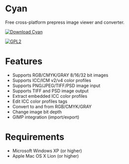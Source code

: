 # Cyan

Free cross-platform prepress image viewer and converter.

[![Download Cyan](https://a.fsdn.com/con/app/sf-download-button)](https://sourceforge.net/projects/prepress/files/latest/download)

[![GPL2](https://img.shields.io/github/license/rodlie/cyan.svg)](https://www.gnu.org/licenses/old-licenses/gpl-2.0.en.html)

# Features

* Supports RGB/CMYK/GRAY 8/16/32 bit images
* Supports ICC/ICM v2/v4 color profiles
* Supports PNG/JPEG/TIFF/PSD image input
* Supports TIFF and PSD image output
* Extract embedded ICC color profiles
* Edit ICC color profiles tags
* Convert to and from RGB/CMYK/GRAY
* Change image bit depth
* GIMP integration (import/export)

# Requirements

 * Microsoft Windows XP (or higher)
 * Apple Mac OS X Lion (or higher)
